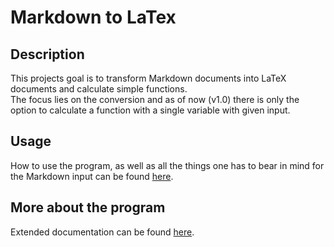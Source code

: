 # Markdown to LaTex
## Description
This projects goal is to transform Markdown documents into LaTeX documents and calculate simple functions.  
The focus lies on the conversion and as of now (v1.0) there is only the option to calculate a function with a single variable with given input.

## Usage
How to use the program, as well as all the things one has to bear in mind for the Markdown input can be found [here](https://github.com/fb89zila/exam-repo_swe-sose21/wiki/User#user-section).

## More about the program
Extended documentation can be found [here](https://github.com/fb89zila/exam-repo_swe-sose21/wiki/Developer).